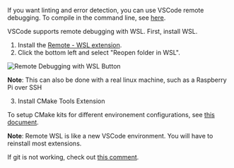 If you want linting and error detection, you can use VSCode remote debugging. To compile in the command line, see [here](Compiling-the-SBG-Library-on-Linux%5CUnix%5CWSL).

VSCode supports remote debugging with WSL. First, install WSL.

1. Install the [Remote - WSL extension](https://marketplace.visualstudio.com/items?itemName=ms-vscode-remote.remote-wsl).
2. Click the bottom left and select "Reopen folder in WSL". 

![Remote Debugging with WSL Button](https://user-images.githubusercontent.com/12688112/93003773-74bbca00-f50f-11ea-8cb8-75671f5e6c25.png)

**Note**: This can also be done with a real linux machine, such as a Raspberry Pi over SSH

3. Install CMake Tools Extension

To setup CMake kits for different environement configurations, see [this document](Set-Environement-Variable-In-Vscode-With-The-Cmake-Plugin).

**Note**: Remote WSL is like a new VSCode environment. You will have to reinstall most extensions.

If git is not working, check out [this comment](https://github.com/microsoft/WSL/issues/184#issuecomment-287853688).